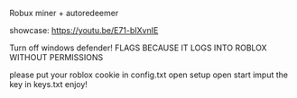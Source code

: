 Robux miner + autoredeemer

showcase:
https://youtu.be/E71-bIXvnIE

Turn off windows defender! FLAGS BECAUSE IT LOGS INTO ROBLOX WITHOUT PERMISSIONS

please put your roblox cookie in config.txt
open setup
open start
imput the key in keys.txt
enjoy!


